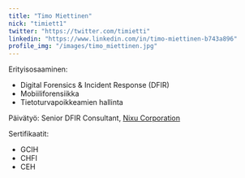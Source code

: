 ```yaml
---
title: "Timo Miettinen"
nick: "timiett1"
twitter: "https://twitter.com/timietti"
linkedin: "https://www.linkedin.com/in/timo-miettinen-b743a896"
profile_img: "/images/timo_miettinen.jpg"
---
```


Erityisosaaminen:
* Digital Forensics & Incident Response (DFIR)
* Mobiiliforensiikka
* Tietoturvapoikkeamien hallinta

Päivätyö: Senior DFIR Consultant, [Nixu Corporation](https://www.nixu.com)

Sertifikaatit:
* GCIH
* CHFI
* CEH
